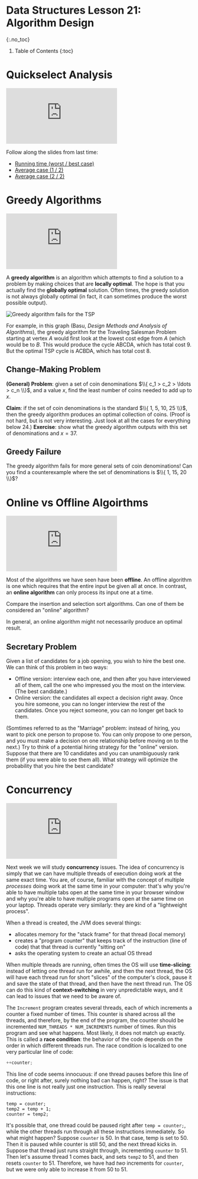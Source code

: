 # Data Structures Lesson 21: Algorithm Design
{:.no_toc}

1. Table of Contents
{:toc}

# Quickselect Analysis

<div class="youtube-container">
<iframe src="https://www.youtube.com/embed/uD35pi2k1-4" title="YouTube video player" frameborder="0" allow="accelerometer; autoplay; clipboard-write; encrypted-media; gyroscope; picture-in-picture" allowfullscreen></iframe>
</div>

Follow along the slides from last time:

* [Running time (worst / best case)](https://atharaq.github.io/data-structures/lesson20.html#/running-time)
* [Average case (1 / 2)](https://atharaq.github.io/data-structures/lesson20.html#/average-case-analysis)
* [Average case (2 / 2)](https://atharaq.github.io/data-structures/lesson20.html#/magic)

# Greedy Algorithms

<div class="youtube-container">
<iframe src="https://www.youtube.com/embed/B5TO9U1rjI0" title="YouTube video player" frameborder="0" allow="accelerometer; autoplay; clipboard-write; encrypted-media; gyroscope; picture-in-picture" allowfullscreen></iframe>
</div>

A **greedy algorithm** is an algorithm which attempts to find a solution to a problem by making choices that are **locally optimal**. The hope is that you actually find the **globally optimal** solution. Often times, the greedy solution is not always globally optimal (in fact, it can sometimes produce the worst possible output).

<img src="https://i.stack.imgur.com/yHQuy.jpg" alt="Greedy algorithm fails for the TSP" />

For example, in this graph (Basu, *Design Methods and Analysis of Algorithms*), the greedy algorithm for the Traveling Salesman Problem starting at vertex $A$ would first look at the lowest cost edge from $A$ (which would be to $B$. This would produce the cycle ABCDA, which has total cost 9. But the optimal TSP cycle is ACBDA, which has total cost 8.

## Change-Making Problem

**(General) Problem**: given a set of coin denominations $\\{ c_1 > c_2 > \ldots > c_n \\}$, and a value $x$, find the least number of coins needed to add up to $x$.

**Claim**: if the set of coin denominations is the standard $\\{ 1, 5, 10, 25 \\}$, then the greedy algorithm produces an optimal collection of coins. (Proof is not hard, but is not very interesting. Just look at all the cases for everything below $24$.) **Exercise**: show what the greedy algorithm outputs with this set of denominations and $x = 37$. 

## Greedy Failure

The greedy algorithm fails for more general sets of coin denominations! Can you find a counterexample where the set of denominations is $\\{ 1, 15, 20 \\}$?

# Online vs Offline Algoirthms

<div class="youtube-container">
<iframe src="https://www.youtube.com/embed/F-goaz-reqo" title="YouTube video player" frameborder="0" allow="accelerometer; autoplay; clipboard-write; encrypted-media; gyroscope; picture-in-picture" allowfullscreen></iframe>
</div>

Most of the algorithms we have seen have been **offline**. An offline algorithm is one which requires that the entire input be given all at once. In contrast, an **online algorithm** can only process its input one at a time. 

Compare the insertion and selection sort algorithms. Can one of them be considered an "online" algorithm?

In general, an online algorithm might not necessarily produce an optimal result.

## Secretary Problem

Given a list of candidates for a job opening, you wish to hire the best one. We can think of this problem in two ways:

* Offline version: interview each one, and then after you have interviewed all of them, call the one who impressed you the most on the interview. (The best candidate.)
* Online version: the candidates all expect a decision right away. Once you hire someone, you can no longer interview the rest of the candidates. Once you reject someone, you can no longer get back to them.

(Somtimes referred to as the "Marriage" problem: instead of hiring, you want to pick one person to propose to. You can only propose to one person, and you must make a decision on one relationship before moving on to the next.) Try to think of a potential hiring strategy for the "online" version. Suppose that there are 10 candidates and you can unambiguously rank them (if you were able to see them all). What strategy will optimize the probability that you hire the best candidate?

# Concurrency

<div class="youtube-container">
<iframe src="https://www.youtube.com/embed/vZ1C6-toJtE" title="YouTube video player" frameborder="0" allow="accelerometer; autoplay; clipboard-write; encrypted-media; gyroscope; picture-in-picture" allowfullscreen></iframe>
</div>


Next week we will study **concurrency** issues. The idea of concurrency is simply that we can have multiple threads of execution doing work at the same exact time. You are, of course, familiar with the concept of multiple *processes* doing work at the same time in your computer: that's why you're able to have multiple tabs open at the same time in your browser window and why you're able to have multiple programs open at the same time on your laptop. Threads operate very similarly: they are kind of a "lightweight process".

When a thread is created, the JVM does several things:

* allocates memory for the "stack frame" for that thread (local memory)
* creates a "program counter" that keeps track of the instruction (line of code) that that thread is currently "sitting on"
* asks the operating system to create an actual OS thread

When multiple threads are running, often times the OS will use **time-slicing**: instead of letting one thread run for awhile, and then the next thread, the OS will have each thread run for short "slices" of the computer's clock, pause it and save the state of that thread, and then have the next thread run. The OS can do this kind of **context-switching** in very unpredictable ways, and it can lead to issues that we need to be aware of.

The `Increment` program creates several threads, each of which increments a counter a fixed number of times. This counter is shared across all the threads, and therefore, by the end of the program, the counter should be incremented `NUM_THREADS * NUM_INCREMENTS` number of times. Run this program and see what happens. Most likely, it does not match up exactly. This is called a **race condition**: the behavior of the code depends on the order in which different threads run. The race condition is localized to one very particular line of code:

```java
++counter;
```

This line of code seems innocuous: if one thread pauses before this line of code, or right after, surely nothing bad can happen, right? The issue is that this one line is not really just one instruction. This is really several instructions:

```
temp = counter;
temp2 = temp + 1;
counter = temp2;
```

It's possible that, one thread could be paused right after `temp = counter;`, while the other threads run through all these instructions immediately. So what might happen? Suppose `counter` is 50. In that case, temp is set to 50. Then it is paused while counter is still 50, and the next thread kicks in. Suppose that thread just runs straight through, incrementing `counter` to 51. Then let's assume thread 1 comes back, and sets `temp2` to 51, and then resets `counter` to 51. Therefore, we have had *two* increments for `counter`, but we were only able to increase it from 50 to 51.
